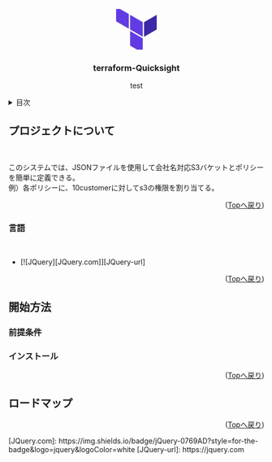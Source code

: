<a name="readme-top"></a>
<div align="center">
  <a href="https://github.com/onewonderjapan/terraform-Quicksight">
    <img src="images/th.jpg" alt="Logo" width="80" height="80">
  </a>

  <h3 align="center">terraform-Quicksight</h3>

  <p align="center">
   test
  </p>
</div>
<details>
  <summary>目次</summary>
  <ol>
    <li>
      <a href="#プロジェクトについて">プロジェクトについて</a>
      <ul>
        <li><a href="#言語">言語</a></li>
      </ul>
    </li>
    <li>
      <a href="#開始方法">開始方法</a>
      <ul>
        <li><a href="#前提条件">前提条件</a></li>
        <li><a href="#インストール">インストール</a></li>
      </ul>
    </li>
    <li><a href="#ロードマップ">ロードマップ</a></li>
  </ol>
</details>

## プロジェクトについて
<br />

このシステムでは、JSONファイルを使用して会社名対応S3バケットとポリシーを簡単に定義できる。
<br />
例）各ポリシーに、10customerに対してs3の権限を割り当てる。
<p align="right">(<a href="#readme-top">Topへ戻り</a>)</p>

### 言語
<br />

* [![JQuery][JQuery.com]][JQuery-url]

<p align="right">(<a href="#readme-top">Topへ戻り</a>)</p>

## 開始方法
### 前提条件
### インストール
<p align="right">(<a href="#readme-top">Topへ戻り</a>)</p>

## ロードマップ
<p align="right">(<a href="#readme-top">Topへ戻り</a>)</p>
[JQuery.com]: https://img.shields.io/badge/jQuery-0769AD?style=for-the-badge&logo=jquery&logoColor=white
[JQuery-url]: https://jquery.com 